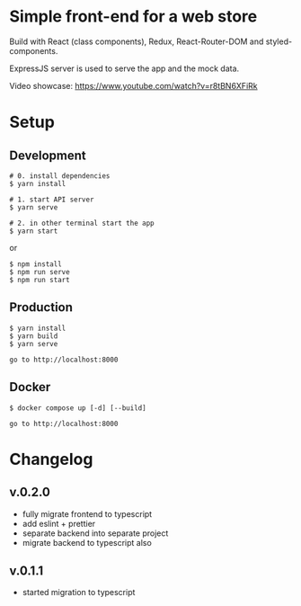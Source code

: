 # Simple front-end for a web store

Build with React (class components), Redux, React-Router-DOM and styled-components.

ExpressJS server is used to serve the app and the mock data.

Video showcase: https://www.youtube.com/watch?v=r8tBN6XFiRk

# Setup

## Development

```
# 0. install dependencies
$ yarn install

# 1. start API server
$ yarn serve

# 2. in other terminal start the app
$ yarn start
```

or

```
$ npm install
$ npm run serve
$ npm run start
```

## Production

```
$ yarn install
$ yarn build
$ yarn serve

go to http://localhost:8000
```

## Docker

```
$ docker compose up [-d] [--build]

go to http://localhost:8000
```

# Changelog

## v.0.2.0

- fully migrate frontend to typescript
- add eslint + prettier
- separate backend into separate project
- migrate backend to typescript also

## v.0.1.1

- started migration to typescript
